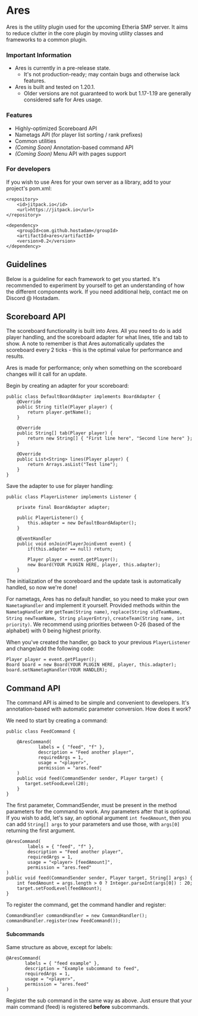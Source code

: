 # Ares
Ares is the utility plugin used for the upcoming Etheria SMP server.
It aims to reduce clutter in the core plugin by moving utility classes and frameworks to a common plugin.

### Important Information
* Ares is currently in a pre-release state. 
  * It's not production-ready; may contain bugs and otherwise lack features.
* Ares is built and tested on 1.20.1.
  * Older versions are not guaranteed to work but 1.17-1.19 are generally considered safe for Ares usage.

### Features
* Highly-optimized Scoreboard API
* Nametags API (for player list sorting / rank prefixes)
* Common utilities
* *(Coming Soon)* Annotation-based command API
* *(Coming Soon)* Menu API with pages support

### For developers
If you wish to use Ares for your own server as a library, add to your project's pom.xml:

```
<repository>
    <id>jitpack.io</id>
    <url>https://jitpack.io</url>
</repository>

<dependency>
    <groupId>com.github.hostadam</groupId>
    <artifactId>ares</artifactId>
    <version>0.2</version>
</dependency>
```

## Guidelines
Below is a guideline for each framework to get you started. 
It's recommended to experiment by yourself to get an understanding of how the different components work. If you need additional help, contact me on Discord @ Hostadam.

## Scoreboard API
The scoreboard functionality is built into Ares. All you need to do is add player handling, and the scoreboard adapter for what lines, title and tab to show.
A note to remember is that Ares automatically updates the scoreboard every 2 ticks - this is the optimal value for performance and results.

Ares is made for performance; only when something on the scoreboard changes will it call for an update. 

Begin by creating an adapter for your scoreboard:
```
public class DefaultBoardAdapter implements BoardAdapter {
    @Override
    public String title(Player player) {
        return player.getName();
    }

    @Override
    public String[] tab(Player player) {
        return new String[] { "First line here", "Second line here" };
    }

    @Override
    public List<String> lines(Player player) {
        return Arrays.asList("Test line");
    }
}
```

Save the adapter to use for player handling:
```
public class PlayerListener implements Listener {

    private final BoardAdapter adapter;

    public PlayerListener() {
        this.adapter = new DefaultBoardAdapter();
    }

    @EventHandler
    public void onJoin(PlayerJoinEvent event) {
        if(this.adapter == null) return;

        Player player = event.getPlayer();
        new Board(YOUR PLUGIN HERE, player, this.adapter);
    }
```
The initialization of the scoreboard and the update task is automatically handled, so now we're done!

For nametags, Ares has no default handler, so you need to make your own ```NametagHandler``` and implement it yourself. 
Provided methods within the ```NametagHandler``` are ```getTeam(String name)```, ```replace(String oldTeamName, String newTeamName, String playerEntry)```, ```createTeam(String name, int priority)```. We recommend using priorities between 0-26 (based of the alphabet) with 0 being highest priority.

When you've created the handler, go back to your previous ```PlayerListener``` and change/add the following code:
```
Player player = event.getPlayer();
Board board = new Board(YOUR PLUGIN HERE, player, this.adapter);
board.setNametagHandler(YOUR HANDLER);
```

## Command API
The command API is aimed to be simple and convenient to developers. It's annotation-based with automatic parameter conversion.
How does it work?

We need to start by creating a command:
```
public class FeedCommand {

    @AresCommand(
            labels = { "feed", "f" },
            description = "Feed another player",
            requiredArgs = 1,
            usage = "<player>",
            permission = "ares.feed"
    )
    public void feed(CommandSender sender, Player target) {
       target.setFoodLevel(20);
    }
}
```
The first parameter, CommandSender, must be present in the method parameters for the command to work.
Any parameters after that is optional. If you wish to add, let's say, an optional argument ```int feedAmount```, then you can add ```String[] args``` to your parameters and use those, with ```args[0]``` returning the first argument.
```
@AresCommand(
        labels = { "feed", "f" },
        description = "Feed another player",
        requiredArgs = 1,
        usage = "<player> [feedAmount]",
        permission = "ares.feed"
)
public void feed(CommandSender sender, Player target, String[] args) {
    int feedAmount = args.length > 0 ? Integer.parseInt(args[0]) : 20;
    target.setFoodLevel(feedAmount);
}
```

To register the command, get the command handler and register:
```
CommandHandler commandHandler = new CommandHandler();
commandHandler.register(new FeedCommand());
```

#### Subcommands
Same structure as above, except for labels:
```
@AresCommand(
       labels = { "feed example" },
       description = "Example subcommand to feed",
       requiredArgs = 1,
       usage = "<player>",
       permission = "ares.feed"
)
```
Register the sub command in the same way as above. Just ensure that your main command (feed) is registered **before** subcommands.


